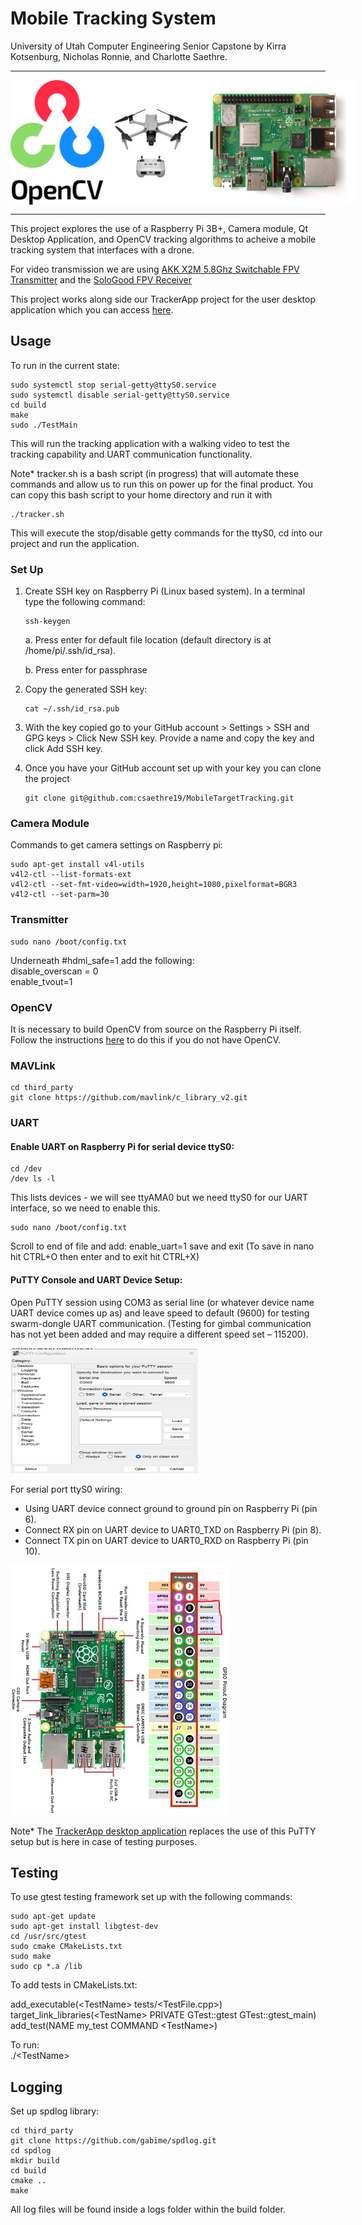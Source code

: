 # Mobile Tracking System
<p>University of Utah Computer Engineering Senior Capstone by Kirra Kotsenburg, Nicholas Ronnie, and Charlotte Saethre. </p>
<hr>
<div style="display: flex; justify-content: space-between;">
<img src="images/opencv.png" width="150" height="200" />
<img src="images/drone.png" width="150" height="200" />
<img src="images/raspi.png" width="250" height="200" />
</div>
<hr>

<p>This project explores the use of a Raspberry Pi 3B+, Camera module, Qt Desktop Application, and OpenCV tracking algorithms to acheive a mobile tracking system that interfaces with a drone.</p>

For video transmission we are using [AKK X2M 5.8Ghz Switchable FPV Transmitter](https://www.amazon.com/gp/product/B0773JVM8M/ref=ox_sc_act_image_1?smid=ADP3MHCS3NLR7&psc=1) and the [SoloGood FPV Receiver](https://www.amazon.com/gp/product/B08YJGCVJS/ref=ox_sc_act_image_2?smid=A2XZ0PQGR3TYBH&psc=1)

This project works along side our TrackerApp project for the user desktop application which you can access [here](https://github.com/KirraKotsenburg/TrackerApp).

## Usage

To run in the current state:
```shell
sudo systemctl stop serial-getty@ttyS0.service
sudo systemctl disable serial-getty@ttyS0.service
cd build
make
sudo ./TestMain
```
This will run the tracking application with a walking video to test the tracking capability and UART communication functionality. 

Note* tracker.sh is a bash script (in progress) that will automate these commands and allow us to run this on power up for the final product. You can copy this bash script to your home directory and run it with 
```shell
./tracker.sh
```
This will execute the stop/disable getty commands for the ttyS0, cd into our project and run the application. 

### Set Up
1. Create SSH key on Raspberry Pi (Linux based system).
    In a terminal type the following command:
    ```shell
    ssh-keygen
    ```
    a. Press enter for default file location (default directory is at /home/pi/.ssh/id_rsa).

    b. Press enter for passphrase
2. Copy the generated SSH key:
    ```shell
    cat ~/.ssh/id_rsa.pub
    ```
3. With the key copied go to your GitHub account > Settings > SSH and GPG keys > Click New SSH key. Provide a name and copy the key and click Add SSH key. 

4. Once you have your GitHub account set up with your key you can clone the project
    ```shell
    git clone git@github.com:csaethre19/MobileTargetTracking.git
    ```

### Camera Module

Commands to get camera settings on Raspberry pi:
```shell
sudo apt-get install v4l-utils
v4l2-ctl --list-formats-ext
v4l2-ctl --set-fmt-video=width=1920,height=1080,pixelformat=BGR3
v4l2-ctl --set-parm=30
```

### Transmitter
```shell
sudo nano /boot/config.txt
```
Underneath #hdmi_safe=1 add the following: <br>
disable_overscan = 0 <br>
enable_tvout=1 <br>

### OpenCV
It is necessary to build OpenCV from source on the Raspberry Pi itself.
Follow the instructions [here](https://qengineering.eu/install-opencv-on-raspberry-pi.html) to do this if you do not have OpenCV.

### MAVLink
```shell
cd third_party
git clone https://github.com/mavlink/c_library_v2.git
```

### UART 
#### Enable UART on Raspberry Pi for serial device ttyS0:
```shell
cd /dev
/dev ls -l
```
This lists devices - we will see ttyAMA0 but we need ttyS0 for our UART interface, so we need to enable this.

```shell
sudo nano /boot/config.txt
```
Scroll to end of file and add: enable_uart=1
save and exit (To save in nano hit CTRL+O then enter and to exit hit CTRL+X)

#### PuTTY Console and UART Device Setup:
Open PuTTY session using COM3 as serial line (or whatever device name UART device comes up as) and leave speed to default (9600) for testing swarm-dongle UART communication. (Testing for gimbal communication has not yet been added and may require a different speed set – 115200).

<img src="images/putty.png" width="300" height="200" />

For serial port ttyS0 wiring:
- Using UART device connect ground to ground pin on Raspberry Pi (pin 6).
- Connect RX pin on UART device to UART0_TXD on Raspberry Pi (pin 8).
- Connect TX pin on UART device to UART0_RXD on Raspberry Pi (pin 10).

<img src="images/pinout.png" width="350" height="400" />

Note* The [TrackerApp desktop application](https://github.com/KirraKotsenburg/TrackerApp) replaces the use of this PuTTY setup but is here in case of testing purposes. 

## Testing

To use gtest testing framework set up with the following commands:

```shell
sudo apt-get update
sudo apt-get install libgtest-dev
cd /usr/src/gtest
sudo cmake CMakeLists.txt
sudo make
sudo cp *.a /lib
```
To add tests in CMakeLists.txt:

add_executable(\<TestName> tests/<TestFile.cpp>) <br>
target_link_libraries(\<TestName> PRIVATE GTest::gtest GTest::gtest_main) <br>
add_test(NAME my_test COMMAND \<TestName>) <br>

To run: <br>
./\<TestName>

## Logging
Set up spdlog library:
```shell
cd third_party
git clone https://github.com/gabime/spdlog.git
cd spdlog
mkdir build
cd build
cmake ..
make
```
All log files will be found inside a logs folder within the build folder.